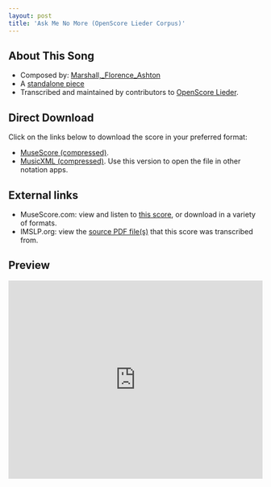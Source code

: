 ```yaml
---
layout: post
title: 'Ask Me No More (OpenScore Lieder Corpus)'
---
```


## About This Song

- Composed by: [Marshall,_Florence_Ashton](https://fourscoreandmore.org/openscore/lieder/Marshall,_Florence_Ashton)
- A [standalone piece](https://fourscoreandmore.org/openscore/lieder/Marshall,_Florence_Ashton/_)
- Transcribed and maintained by contributors to [OpenScore Lieder].

[OpenScore Lieder]: https://musescore.com/openscore-lieder-corpus

## Direct Download

Click on the links below to download the score in your preferred format:
- [MuseScore (compressed)](https://github.com/openscore/lieder/blob/main/scores/Marshall,_Florence_Ashton/_/Ask_Me_No_More/lc6650249.mscz?raw=true).
- [MusicXML (compressed)](https://github.com/openscore/lieder/blob/main/scores/Marshall,_Florence_Ashton/_/Ask_Me_No_More/lc6650249.mxl?raw=true). Use this version to open the file in other notation apps.

## External links

- MuseScore.com: view and listen to [this score][MuseScore], or download in a variety of formats.
- IMSLP.org: view the [source PDF file(s)][IMSLP] that this score was transcribed from.

[MuseScore]: https://musescore.com/score/6650249
[IMSLP]: https://imslp.org/wiki/Special:ReverseLookup/184203

## Preview

<iframe width="100%" height="394" src="https://musescore.com/openscore-lieder-corpus/scores/6650249/embed" frameborder="0" allowfullscreen allow="autoplay; fullscreen"></iframe>
